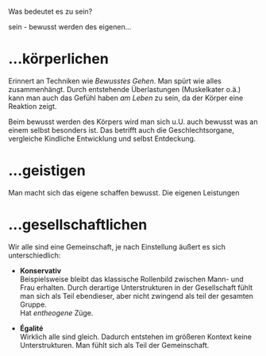 Was bedeutet es zu sein?

sein - bewusst werden des eigenen...


# ...körperlichen

Erinnert an Techniken wie _Bewusstes Gehen_. Man spürt wie alles zusammenhängt. Durch entstehende Überlastungen (Muskelkater o.ä.) kann man auch das Gefühl haben _am Leben_ zu sein, da der Körper eine Reaktion zeigt.

Beim bewusst werden des Körpers wird man sich u.U. auch bewusst was an einem selbst besonders ist. Das betrifft auch die Geschlechtsorgane, vergleiche Kindliche Entwicklung und selbst Entdeckung.


# ...geistigen

Man macht sich das eigene schaffen bewusst. Die eigenen Leistungen


# ...gesellschaftlichen

Wir alle sind eine Gemeinschaft, je nach Einstellung äußert es sich unterschiedlich:

 - **Konservativ**  
   Beispielsweise bleibt das klassische Rollenbild zwischen Mann- und Frau erhalten. Durch derartige Unterstrukturen in der Gesellschaft fühlt man sich als Teil ebendieser, aber nicht zwingend als teil der gesamten Gruppe.  
   Hat _entheogene_ Züge.

 - **Égalité**  
   Wirklich alle sind gleich. Dadurch entstehen im größeren Kontext keine Unterstrukturen. Man fühlt sich als Teil der Gemeinschaft.